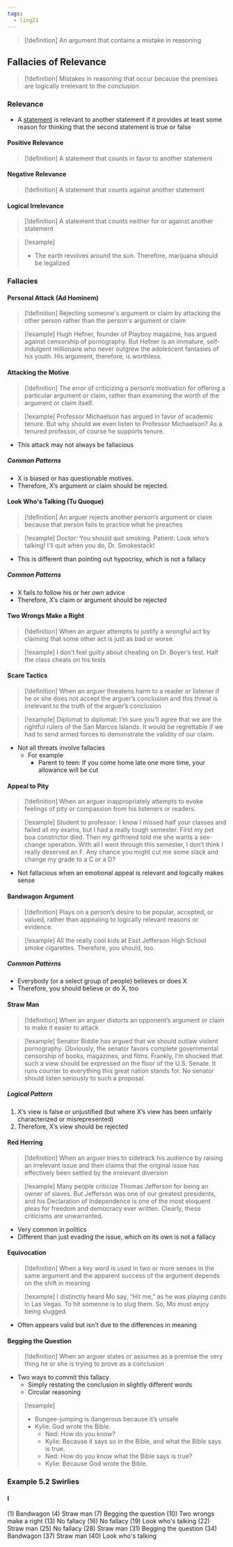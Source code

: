 ```yaml
---
tags:
  - ling21
---
```

>[!definition]
>An argument that contains a mistake in reasoning
## Fallacies of Relevance
>[!definition]
>Mistakes in reasoning that occur because the premises are logically irrelevant to the conclusion
### Relevance
- A [statement](Recognizing%20Arguments.md#Statements) is relevant to another statement if it provides at least some reason for thinking that the second statement is true or false
#### Positive Relevance
>[!definition]
>A statement that counts in favor to another statement
#### Negative Relevance
>[!definition]
>A statement that counts against another statement
#### Logical Irrelevance
>[!definition]
>A statement that counts neither for or against another statement

>[!example]
>- The earth revolves around the sun. Therefore, marijuana should be legalized
### Fallacies
#### Personal Attack (Ad Hominem)
>[!definition]
>Rejecting someone's argument or claim by attacking the other person rather than the person's argument or claim

>[!example]
>Hugh Hefner, founder of Playboy magazine, has argued against censorship of pornography. But Hefner is an immature, self-indulgent millionaire who never outgrew the adolescent fantasies of his youth. His argument, therefore, is worthless.
#### Attacking the Motive
>[!definition]
>The error of criticizing a person’s motivation for offering a particular argument or claim, rather than examining the worth of the argument or claim itself.

>[!example]
>Professor Michaelson has argued in favor of academic tenure. But why should we even listen to Professor Michaelson? As a tenured professor, of course he supports tenure.
- This attack may not always be fallacious
##### Common Patterns
- X is biased or has questionable motives.
- Therefore, X’s argument or claim should be rejected.
#### Look Who's  Talking (Tu Quoque)
>[!definition]
>An arguer rejects another person’s argument or claim because that person fails to practice what he preaches

>[!example]
>Doctor: You should quit smoking.
>Patient: Look who’s talking! I’ll quit when you do, Dr. Smokestack!
- This is different than pointing out hypocrisy, which is not a fallacy
##### Common Patterns
- X fails to follow his or her own advice
- Therefore, X’s claim or argument should be rejected
#### Two Wrongs Make a Right
>[!definition]
>When an arguer attempts to justify a wrongful act by claiming that some other act is just as bad or worse.

>[!example]
>I don’t feel guilty about cheating on Dr. Boyer’s test. Half the class cheats on his tests
#### Scare Tactics
>[!definition]
>When an arguer threatens harm to a reader or listener if he or she does not accept the arguer’s conclusion and this threat is irrelevant to the truth of the arguer’s conclusion

>[!example]
>Diplomat to diplomat: I’m sure you’ll agree that we are the rightful rulers of the San Marcos Islands. It would be regrettable if we had to send armed forces to demonstrate the validity of our claim.

- Not all threats involve fallacies
	- For example
		- Parent to teen: If you come home late one more time, your allowance will be cut
#### Appeal to Pity
>[!definition]
>When an arguer inappropriately attempts to evoke feelings of pity or compassion from his listeners or readers.

>[!example]
>Student to professor: I know I missed half your classes and failed all my  exams, but I had a really tough semester. First my pet boa constrictor died. Then my girlfriend told me she wants a sex-change operation. With all I went through this semester, I don’t think I really deserved an F. Any chance you might cut me some slack and change my grade to a C or a D?

- Not fallacious when an emotional appeal is relevant and logically makes sense
#### Bandwagon Argument
>[!definition]
>Plays on a person’s desire to be popular, accepted, or valued, rather than appealing to logically relevant reasons or evidence.

>[!example]
>All the really cool kids at East Jefferson High School smoke cigarettes. Therefore, you should, too.
##### Common Patterns
- Everybody (or a select group of people) believes or does X
- Therefore, you should believe or do X, too
#### Straw Man
>[!definition]
>When an arguer distorts an opponent’s argument or claim to make it easier to attack

>[!example]
>Senator Biddle has argued that we should outlaw violent pornography. Obviously, the senator favors complete governmental censorship of books, magazines, and films. Frankly, I’m shocked that such a view should be expressed on the floor of the U.S. Senate. It runs counter to everything this great nation stands for. No senator should listen seriously to such a proposal.
##### Logical Pattern
1. X’s view is false or unjustified (but where X’s view has been unfairly characterized or misrepresented)
2. Therefore, X’s view should be rejected
#### Red Herring
>[!definition]
>When an arguer tries to sidetrack his audience by raising an irrelevant issue and then claims that the original issue has effectively been settled by the irrelevant diversion

>[!example]
>Many people criticize Thomas Jefferson for being an owner of slaves. But Jefferson was one of our greatest presidents, and his Declaration of Independence is one of the most eloquent pleas for freedom and democracy ever written. Clearly, these criticisms are unwarranted.
- Very common in politics
- Different than just evading the issue, which on its own is not a fallacy
#### Equivocation
>[!definition]
>When a key word is used in two or more senses in the same argument and the apparent success of the argument depends on the shift in meaning

>[!example]
>I distinctly heard Mo say, “Hit me,” as he was playing cards in Las Vegas. To hit someone is to slug them. So, Mo must enjoy being slugged.
- Often appears valid but isn't due to the differences in meaning
#### Begging the Question
>[!definition]
>When an arguer states or assumes as a premise the very thing he or she is trying to prove as a conclusion

- Two ways to commit this fallacy
	- Simply restating the conclusion in slightly different words
	- Circular reasoning
>[!example]
>-  Bungee-jumping is dangerous because it’s unsafe
>- Kylie: God wrote the Bible.
>	- Ned: How do you know?
>	- Kylie: Because it says so in the Bible, and what the Bible says is true.
>	- Ned: How do you know what the Bible says is true?
>	- Kylie: Because God wrote the Bible.

### Example 5.2 Swirlies
#### I
(1) Bandwagon
(4) Straw man
(7) Begging the question
(10) Two wrongs make a right
(13) No fallacy
(16) No fallacy
(19) Look who's talking
(22) Straw man
(25) No fallacy
(28) Straw man
(31)  Begging the question
(34) Bandwagon
(37) Straw man
(40) Look who's talking
